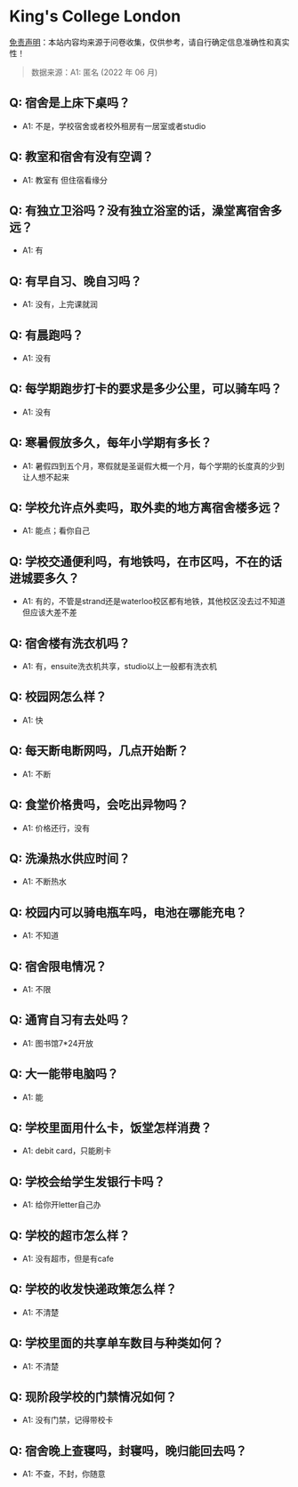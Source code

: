 # King's College London

[免责声明](https://colleges.chat/#_3)：本站内容均来源于问卷收集，仅供参考，请自行确定信息准确性和真实性！

> 数据来源：A1: 匿名 (2022 年 06 月)

## Q: 宿舍是上床下桌吗？

- A1: 不是，学校宿舍或者校外租房有一居室或者studio

## Q: 教室和宿舍有没有空调？

- A1: 教室有 但住宿看缘分

## Q: 有独立卫浴吗？没有独立浴室的话，澡堂离宿舍多远？

- A1: 有

## Q: 有早自习、晚自习吗？

- A1: 没有，上完课就润

## Q: 有晨跑吗？

- A1: 没有

## Q: 每学期跑步打卡的要求是多少公里，可以骑车吗？

- A1: 没有

## Q: 寒暑假放多久，每年小学期有多长？

- A1: 暑假四到五个月，寒假就是圣诞假大概一个月，每个学期的长度真的少到让人想不起来

## Q: 学校允许点外卖吗，取外卖的地方离宿舍楼多远？

- A1: 能点；看你自己

## Q: 学校交通便利吗，有地铁吗，在市区吗，不在的话进城要多久？

- A1: 有的，不管是strand还是waterloo校区都有地铁，其他校区没去过不知道但应该大差不差

## Q: 宿舍楼有洗衣机吗？

- A1: 有，ensuite洗衣机共享，studio以上一般都有洗衣机

## Q: 校园网怎么样？

- A1: 快

## Q: 每天断电断网吗，几点开始断？

- A1: 不断

## Q: 食堂价格贵吗，会吃出异物吗？

- A1: 价格还行，没有

## Q: 洗澡热水供应时间？

- A1: 不断热水

## Q: 校园内可以骑电瓶车吗，电池在哪能充电？

- A1: 不知道

## Q: 宿舍限电情况？

- A1: 不限

## Q: 通宵自习有去处吗？

- A1: 图书馆7\*24开放

## Q: 大一能带电脑吗？

- A1: 能

## Q: 学校里面用什么卡，饭堂怎样消费？

- A1: debit card，只能刷卡

## Q: 学校会给学生发银行卡吗？

- A1: 给你开letter自己办

## Q: 学校的超市怎么样？

- A1: 没有超市，但是有cafe

## Q: 学校的收发快递政策怎么样？

- A1: 不清楚

## Q: 学校里面的共享单车数目与种类如何？

- A1: 不清楚

## Q: 现阶段学校的门禁情况如何？

- A1: 没有门禁，记得带校卡

## Q: 宿舍晚上查寝吗，封寝吗，晚归能回去吗？

- A1: 不查，不封，你随意

